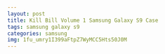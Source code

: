 ```yaml
---
layout: post
title: Kill Bill Volume 1 Samsung Galaxy S9 Case
tags: samsung galaxy s9
categories: samsung
img: 1fu_umry1I399aFtpZ7WyMCC5Hts50J0M
---
```

